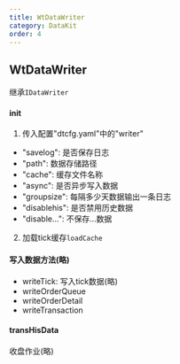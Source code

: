 ```yaml
---
title: WtDataWriter
category: DataKit
order: 4
---
```


## WtDataWriter
继承`IDataWriter`

#### init
1. 传入配置"dtcfg.yaml"中的"writer"
- "savelog": 是否保存日志
- "path": 数据存储路径
- "cache": 缓存文件名称
- "async": 是否异步写入数据
- "groupsize": 每隔多少天数据输出一条日志
- "disablehis": 是否禁用历史数据
- "disable...": 不保存...数据
2. 加载tick缓存`loadCache`

#### 写入数据方法(略)
- writeTick: 写入tick数据(略)
- writeOrderQueue
- writeOrderDetail
- writeTransaction

#### transHisData
收盘作业(略)
